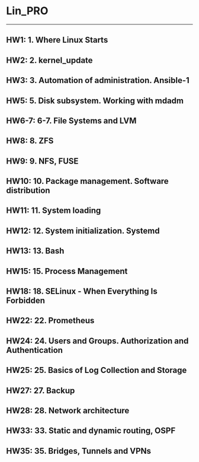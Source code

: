 # Lin_PRO
---
HW1: 1. Where Linux Starts
---
HW2: 2. kernel_update
---
HW3: 3. Automation of administration. Ansible-1
---
HW5: 5. Disk subsystem. Working with mdadm
---
HW6-7: 6-7. File Systems and LVM
---
HW8: 8. ZFS
---
HW9: 9. NFS, FUSE
---
HW10: 10. Package management. Software distribution
---
HW11: 11. System loading
---
HW12: 12. System initialization. Systemd
---
HW13: 13. Bash
---
HW15: 15. Process Management
---
HW18: 18. SELinux - When Everything Is Forbidden
---
HW22: 22. Prometheus
---
HW24: 24. Users and Groups. Authorization and Authentication
---
HW25: 25. Basics of Log Collection and Storage
---
HW27: 27. Backup
---
HW28: 28. Network architecture
---
HW33: 33. Static and dynamic routing, OSPF
---
HW35: 35. Bridges, Tunnels and VPNs
---
